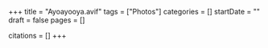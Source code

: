 +++
title = "Ayoayooya.avif"
tags = ["Photos"]
categories = []
startDate = ""
draft = false
pages = []

citations = []
+++
